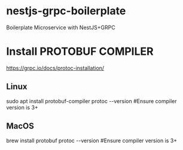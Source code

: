 # nestjs-grpc-boilerplate
Boilerplate Microservice with NestJS+GRPC 

# Install PROTOBUF COMPILER
https://grpc.io/docs/protoc-installation/

## Linux
sudo apt install protobuf-compiler
protoc --version #Ensure compiler version is 3+  

## MacOS
brew install protobuf
protoc --version #Ensure compiler version is 3+


